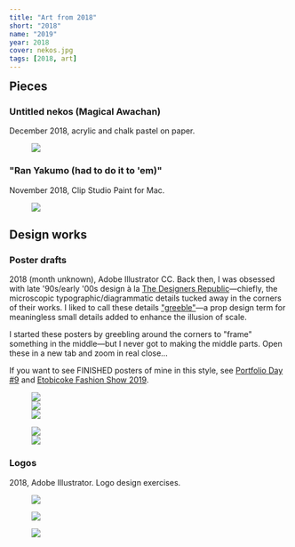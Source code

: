 ```yaml
---
title: "Art from 2018"
short: "2018"
name: "2019"
year: 2018
cover: nekos.jpg
tags: [2018, art]
---
```


<h2 id="pieces" style="margin-bottom:0.5em;margin-top:0.5em">Pieces</h2>

### Untitled nekos (Magical Awachan)

December 2018, acrylic and chalk pastel on paper.

<figure>
  <img src="{{ site.baseurl }}/assets/art/2018/nekos.jpg">
</figure>

### "Ran Yakumo (had to do it to 'em)" 

November 2018, Clip Studio Paint for Mac.

<figure>
  <img src="{{ site.baseurl }}/assets/art/2018/ran.jpg">
</figure>

<h2 id="design-works" style="margin-bottom:0.5em">Design works</h2>

### Poster drafts

2018 (month unknown), Adobe Illustrator CC. Back then, I was obsessed with late '90s/early '00s design à la [The Designers Republic](https://www.flickr.com/photos/dingridsystem/albums/72157630939112282)—chiefly, the microscopic typographic/diagrammatic details tucked away in the corners of their works. I liked to call these details ["greeble"](https://en.wikipedia.org/wiki/Greeble)—a prop design term for meaningless small details added to enhance the illusion of scale.

I started these posters by greebling around the corners to "frame" something in the middle—but I never got to making the middle parts. Open these in a new tab and zoom in real close…

If you want to see FINISHED posters of mine in this style, see <a href="{{ site.baseurl }}/work/pd9">Portfolio Day #9</a> and <a href="{{ site.baseurl }}/work/efs2019">Etobicoke Fashion Show 2019</a>.

<figure>
  <div class="img2f">
    <div style="flex:0.625;">
      <img src="{{ site.baseurl }}/assets/art/2018/efs-proto.jpg">
    </div>
    <div style="flex:0.7070980616;">
      <img src="{{ site.baseurl }}/assets/art/2018/lc-a2.jpg">
    </div>
    <div style="flex:0.7070980616;">
      <img src="{{ site.baseurl }}/assets/art/2018/sb-a2.jpg">
    </div>
  </div>
</figure>

<figure>
  <div class="img2f">
    <div style="flex:0.7070563079;">
      <img src="{{ site.baseurl }}/assets/art/2018/lc2.jpg">
    </div>
    <div style="flex:0.7071155009;">
      <img src="{{ site.baseurl }}/assets/art/2018/a3-01.jpg">
    </div>
  </div>
</figure>

### Logos

2018, Adobe Illustrator. Logo design exercises.

<figure>
  <img src="{{ site.baseurl }}/assets/art/2018/Sirius.svg">
</figure>

<figure>
  <img src="{{ site.baseurl }}/assets/art/2018/Orion.svg">
</figure>

<figure>
  <img src="{{ site.baseurl }}/assets/art/2018/Procyon.svg">
</figure>